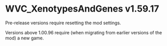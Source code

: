 # WVC_XenotypesAndGenes v1.59.17
 
Pre-release versions require resetting the mod settings.

Versions above 1.00.96 require (when migrating from earlier versions of the mod) a new game.